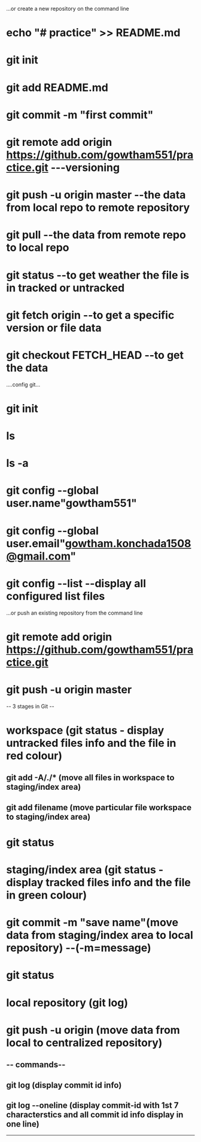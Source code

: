 …or create a new repository on the command line
# echo "# practice" >> README.md
# git init
# git add README.md
# git commit -m "first commit"
# git remote add origin https://github.com/gowtham551/practice.git ---versioning
# git push -u origin master   --the data from local repo to remote repository
# git pull    --the data from remote repo to local repo
# git status  --to get weather the file is in tracked or untracked
# git fetch origin <commit id> --to get a specific version or file data
# git checkout FETCH_HEAD --to get the data

....config git...
# git init
# ls
# ls -a
# git config --global user.name"gowtham551"
# git config --global user.email"gowtham.konchada1508@gmail.com"
# git config --list   --display all configured list files

…or push an existing repository from the command line
# git remote add origin https://github.com/gowtham551/practice.git
# git push -u origin master

-- 3 stages in Git --
# workspace          (git status - display untracked files info and the file in red colour)
## git add -A/./*    (move all files in workspace to staging/index area)
## git add filename  (move particular file workspace to staging/index area)
# git status
# staging/index area (git status - display tracked files info and the file in green colour)
# git commit -m "save name"(move data from staging/index area to local repository) --(-m=message)
# git status  
# local repository   (git log)
# git push -u origin <branch name> (move data from local to centralized repository)


-- commands--
---
## git log (display commit id info)
## git log --oneline (display commit-id with 1st 7 characterstics and all commit id info display in one line)
---




